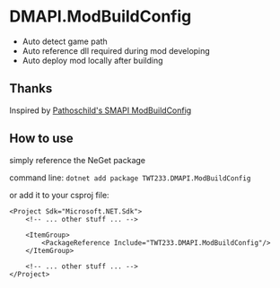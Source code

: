 # DMAPI.ModBuildConfig

- Auto detect game path
- Auto reference dll required during mod developing
- Auto deploy mod locally after building

## Thanks

Inspired by [Pathoschild's SMAPI ModBuildConfig](https://github.com/Pathoschild/SMAPI)

## How to use

simply reference the NeGet package

command line: `dotnet add package TWT233.DMAPI.ModBuildConfig`

or add it to your csproj file:

```msbuild
<Project Sdk="Microsoft.NET.Sdk">
    <!-- ... other stuff ... -->
    
    <ItemGroup>
        <PackageReference Include="TWT233.DMAPI.ModBuildConfig"/>
    </ItemGroup>

    <!-- ... other stuff ... -->
</Project>
```